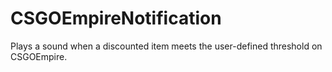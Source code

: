 # CSGOEmpireNotification
Plays a sound when a discounted item meets the user-defined threshold on CSGOEmpire.
